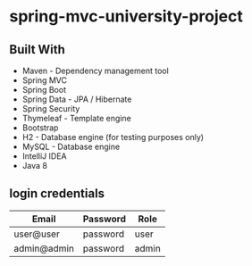 # spring-mvc-university-project

## Built With

* Maven - Dependency management tool
* Spring MVC
* Spring Boot
* Spring Data - JPA / Hibernate
* Spring Security
* Thymeleaf - Template engine
* Bootstrap
* H2 - Database engine (for testing purposes only)
* MySQL - Database engine
* IntelliJ IDEA
* Java 8

## login credentials

Email | Password  | Role
------------ | ------------- | ----
user@user | password | user
admin@admin | password | admin
